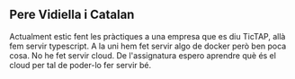 ## Pere Vidiella i Catalan

Actualment estic fent les pràctiques a una empresa que es diu TicTAP, allà fem servir typescript.
A la uni hem fet servir algo de docker però ben poca cosa.
No he fet servir cloud.
De l'assignatura espero aprendre què és el cloud per tal de poder-lo fer servir bé.